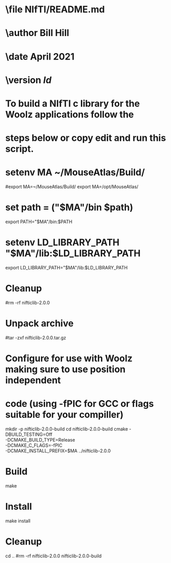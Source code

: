 # \file         NIfTI/README.md
# \author       Bill Hill
# \date         April 2021
# \version      $Id$
#
# To build a NIfTI c library for the Woolz applications follow the
# steps below or copy edit and run this script.

# setenv MA ~/MouseAtlas/Build/
#export MA=~/MouseAtlas/Build/
export MA=/opt/MouseAtlas/
# set path = ("$MA"/bin $path)
export PATH="$MA"/bin:$PATH
# setenv LD_LIBRARY_PATH "$MA"/lib:$LD_LIBRARY_PATH
export LD_LIBRARY_PATH="$MA"/lib:$LD_LIBRARY_PATH

# Cleanup
#rm -rf nifticlib-2.0.0

# Unpack archive
#tar -zxf nifticlib-2.0.0.tar.gz

# Configure for use with Woolz making sure to use position independent
# code (using -fPIC for GCC or flags suitable for your compiller)
mkdir -p nifticlib-2.0.0-build
cd nifticlib-2.0.0-build
cmake -DBUILD_TESTING=Off \
      -DCMAKE_BUILD_TYPE=Release \
      -DCMAKE_C_FLAGS=-fPIC \
      -DCMAKE_INSTALL_PREFIX=$MA ../nifticlib-2.0.0

# Build
make

# Install
make install

# Cleanup
cd ..
#rm -rf nifticlib-2.0.0 nifticlib-2.0.0-build

